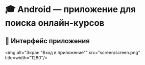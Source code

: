 # 🎓 Android — приложение для поиска онлайн-курсов
## 📱 Интерфейс приложения
<img alt="Экран &quot;Вход в приложение&quot;" src="screen/screen.png" title=width="1280"/> 